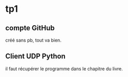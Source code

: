 # tp1

## compte GitHub

créé sans pb, tout va bien. 

## Client UDP Python

il faut récupérer le programme dans le chapitre du livre. 


